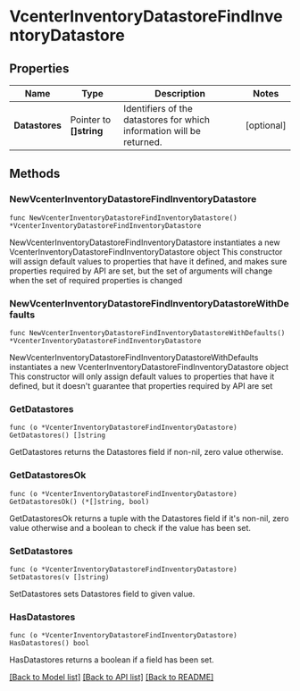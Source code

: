# VcenterInventoryDatastoreFindInventoryDatastore

## Properties

Name | Type | Description | Notes
------------ | ------------- | ------------- | -------------
**Datastores** | Pointer to **[]string** | Identifiers of the datastores for which information will be returned. | [optional] 

## Methods

### NewVcenterInventoryDatastoreFindInventoryDatastore

`func NewVcenterInventoryDatastoreFindInventoryDatastore() *VcenterInventoryDatastoreFindInventoryDatastore`

NewVcenterInventoryDatastoreFindInventoryDatastore instantiates a new VcenterInventoryDatastoreFindInventoryDatastore object
This constructor will assign default values to properties that have it defined,
and makes sure properties required by API are set, but the set of arguments
will change when the set of required properties is changed

### NewVcenterInventoryDatastoreFindInventoryDatastoreWithDefaults

`func NewVcenterInventoryDatastoreFindInventoryDatastoreWithDefaults() *VcenterInventoryDatastoreFindInventoryDatastore`

NewVcenterInventoryDatastoreFindInventoryDatastoreWithDefaults instantiates a new VcenterInventoryDatastoreFindInventoryDatastore object
This constructor will only assign default values to properties that have it defined,
but it doesn't guarantee that properties required by API are set

### GetDatastores

`func (o *VcenterInventoryDatastoreFindInventoryDatastore) GetDatastores() []string`

GetDatastores returns the Datastores field if non-nil, zero value otherwise.

### GetDatastoresOk

`func (o *VcenterInventoryDatastoreFindInventoryDatastore) GetDatastoresOk() (*[]string, bool)`

GetDatastoresOk returns a tuple with the Datastores field if it's non-nil, zero value otherwise
and a boolean to check if the value has been set.

### SetDatastores

`func (o *VcenterInventoryDatastoreFindInventoryDatastore) SetDatastores(v []string)`

SetDatastores sets Datastores field to given value.

### HasDatastores

`func (o *VcenterInventoryDatastoreFindInventoryDatastore) HasDatastores() bool`

HasDatastores returns a boolean if a field has been set.


[[Back to Model list]](../README.md#documentation-for-models) [[Back to API list]](../README.md#documentation-for-api-endpoints) [[Back to README]](../README.md)


